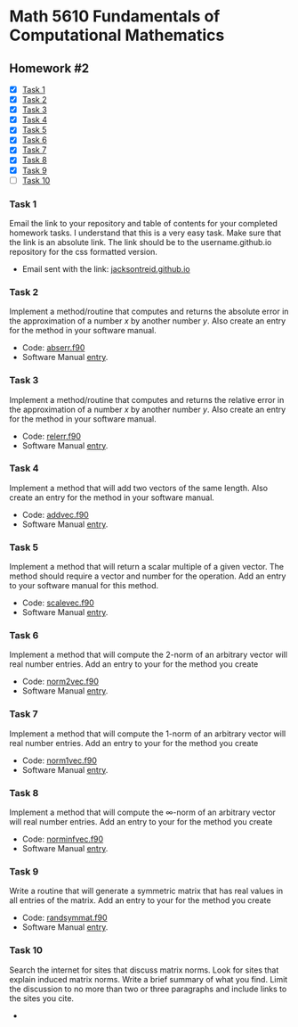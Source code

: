 # Math 5610 Fundamentals of Computational Mathematics

## Homework #2

- [x] [Task 1](#task-1)
- [x] [Task 2](#task-2)
- [x] [Task 3](#task-3)
- [x] [Task 4](#task-4)
- [x] [Task 5](#task-5)
- [x] [Task 6](#task-6)
- [x] [Task 7](#task-7)
- [x] [Task 8](#task-8)
- [x] [Task 9](#task-9)
- [ ] [Task 10](#task-10)

### Task 1
Email the link to your repository and table of contents for your completed homework tasks. I understand that this is a very easy task. Make sure that the link is an absolute link. The link should be to the username.github.io repository for the css formatted version.
- Email sent with the link: [jacksontreid.github.io](https://jacksontreid.github.io/)

### Task 2
Implement a method/routine that computes and returns the absolute error in the approximation of a number _x_ by another number _y_. Also create an entry for the method in your software manual.
- Code: [abserr.f90](abserr.f90)
- Software Manual [entry](Software_Manual/abserr.md).

### Task 3
Implement a method/routine that computes and returns the relative error in the approximation of a number _x_ by another number _y_. Also create an entry for the method in your software manual.
- Code: [relerr.f90](relerr.f90)
- Software Manual [entry](Software_Manual/relerr.md).

### Task 4
Implement a method that will add two vectors of the same length. Also create an entry for the method in your software manual.
- Code: [addvec.f90](addvec.f90)
- Software Manual [entry](Software_Manual/addvec.md).

### Task 5
Implement a method that will return a scalar multiple of a given vector. The method should require a vector and number for the operation. Add an entry to your software manual for this method.
- Code: [scalevec.f90](scalevec.f90)
- Software Manual [entry](Software_Manual/scalevec.md).

### Task 6
Implement a method that will compute the 2-norm of an arbitrary vector will real number entries. Add an entry to your for the method you create
- Code: [norm2vec.f90](norm2vec.f90)
- Software Manual [entry](Software_Manual/norm2vec.md).

### Task 7
Implement a method that will compute the 1-norm of an arbitrary vector will real number entries. Add an entry to your for the method you create
- Code: [norm1vec.f90](norm1vec.f90)
- Software Manual [entry](Software_Manual/norm1vec.md).

### Task 8
Implement a method that will compute the ∞-norm of an arbitrary vector will real number entries. Add an entry to your for the method you create
- Code: [norminfvec.f90](norminfvec.f90)
- Software Manual [entry](Software_Manual/norminfvec.md).

### Task 9
Write a routine that will generate a symmetric matrix that has real values in all entries of the matrix. Add an entry to your for the method you create
- Code: [randsymmat.f90](randsymmat.f90)
- Software Manual [entry](Software_Manual/randsymmat.md).

### Task 10
Search the internet for sites that discuss matrix norms. Look for sites that explain induced matrix norms. Write a brief summary of what you find. Limit the discussion to no more than two or three paragraphs and include links to the sites you cite.

- 
